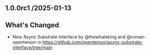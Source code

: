 ## 1.0.0rc1 /2025-01-13

## What's Changed
* New Async Substrate Interface by @thewhaleking and @roman-opentensor in https://github.com/opentensor/async-substrate-interface/tree/main
